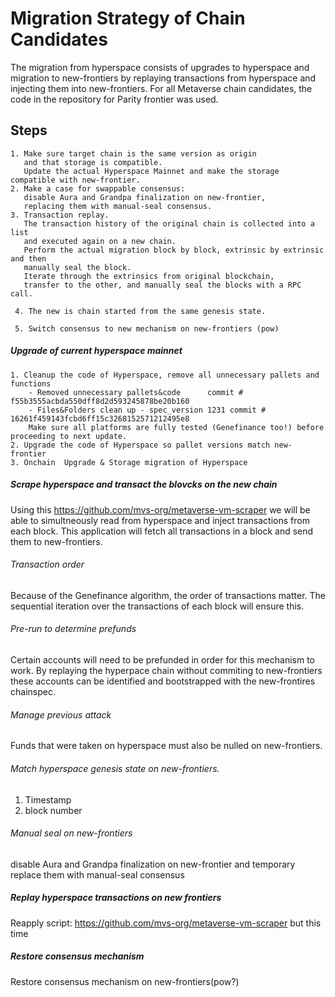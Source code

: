 # Migration Strategy of Chain Candidates

The migration from hyperspace consists of upgrades to hyperspace and migration to new-frontiers 
by replaying transactions from hyperspace and injecting them into new-frontiers.
For all Metaverse chain candidates, the code in the repository for Parity frontier was used. 

## Steps

    1. Make sure target chain is the same version as origin
       and that storage is compatible. 
       Update the actual Hyperspace Mainnet and make the storage compatible with new-frontier.
    2. Make a case for swappable consensus: 
       disable Aura and Grandpa finalization on new-frontier, 
       replacing them with manual-seal consensus.  
    3. Transaction replay.
       The transaction history of the original chain is collected into a list 
       and executed again on a new chain.
       Perform the actual migration block by block, extrinsic by extrinsic and then 
       manually seal the block.
       Iterate through the extrinsics from original blockchain,
       transfer to the other, and manually seal the blocks with a RPC call.   
      
     4. The new is chain started from the same genesis state.
     
     5. Switch consensus to new mechanism on new-frontiers (pow)
     
   



##### Upgrade of current hyperspace mainnet
    1. Cleanup the code of Hyperspace, remove all unnecessary pallets and functions
        - Removed unnecessary pallets&code      commit # f55b3555acbda550dff8d2d593245878be20b160
        - Files&Folders clean up - spec_version 1231 commit # 16261f459143fcbd6ff15c3268152571212495e8
        Make sure all platforms are fully tested (Genefinance too!) before proceeding to next update.
    2. Upgrade the code of Hyperspace so pallet versions match new-frontier 
    3. Onchain  Upgrade & Storage migration of Hyperspace 

##### Scrape hyperspace and transact the blovcks on the new chain
Using this https://github.com/mvs-org/metaverse-vm-scraper we will be able to simultneously read from hyperspace and inject transactions from each block. This application will fetch all transactions in a block and send them to new-frontiers.

###### Transaction order
Because of the Genefinance algorithm, the order of transactions matter. 
The sequential iteration over the transactions of each block will ensure this.

###### Pre-run to determine prefunds
Certain accounts will need to be prefunded in order for this mechanism to work.
By replaying the hyperpace chain without commiting to new-frontiers these accounts can be identified and
bootstrapped with the new-frontires chainspec.

###### Manage previous attack
Funds that were taken on hyperspace must also be nulled on new-frontiers.   

###### Match hyperspace genesis state on new-frontiers.
  1. Timestamp
  2. block number

###### Manual seal on new-frontiers
disable Aura and Grandpa finalization on new-frontier and temporary replace them with manual-seal consensus

#####  Replay hyperspace transactions on new frontiers
Reapply script: https://github.com/mvs-org/metaverse-vm-scraper but this time 

##### Restore consensus mechanism
Restore consensus mechanism on new-frontiers(pow?) 

